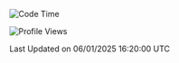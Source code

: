 <!--START_SECTION:waka-->
![Code Time](http://img.shields.io/badge/Code%20Time-2%2C186%20hrs%2012%20mins-blue)

![Profile Views](http://img.shields.io/badge/Profile%20Views-0-blue)


 Last Updated on 06/01/2025 16:20:00 UTC
<!--END_SECTION:waka-->